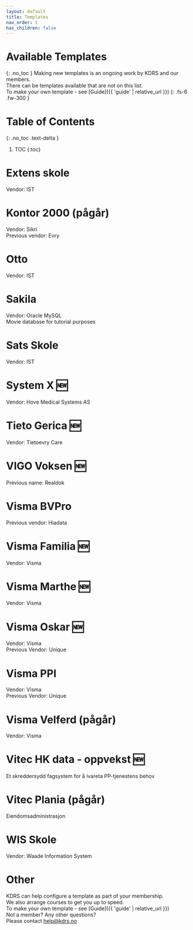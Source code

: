 ```yaml
---
layout: default
title: Templates
nav_order: 1
has_children: false
---
```


# Available Templates
{: .no_toc }
Making new templates is an ongoing work by KDRS and our members.\
There can be templates available that are not on this list.\
To make your own template - see [Guide]({{ 'guide' | relative_url }})
{: .fs-6 .fw-300 }

# Table of Contents
{: .no_toc .text-delta }

1. TOC
{:toc}

# Extens skole
Vendor: IST

# Kontor 2000 (pågår)
Vendor: Sikri\
Previous vendor: Evry

# Otto
Vendor: IST

# Sakila
Vendor: Oracle MySQL\
Movie database for tutorial purposes

# Sats Skole
Vendor: IST

# System X 🆕
Vendor: Hove Medical Systems AS

# Tieto Gerica 🆕
Vendor: Tietoevry Care

# VIGO Voksen 🆕
Previous name: Realdok

# Visma BVPro
Previous vendor: Hiadata

# Visma Familia 🆕
Vendor: Visma

# Visma Marthe 🆕
Vendor: Visma

# Visma Oskar 🆕
Vendor: Visma\
Previous Vendor: Unique

# Visma PPI
Vendor: Visma\
Previous Vendor: Unique

# Visma Velferd (pågår)
Vendor: Visma

# Vitec HK data - oppvekst 🆕
Et skreddersydd fagsystem for å ivareta PP-tjenestens behov

# Vitec Plania (pågår)
Eiendomsadministrasjon

# WIS Skole
Vendor: Waade Information System

# Other
KDRS can help configure a template as part of your membership.\
We also arrange courses to get you up to speed.\
To make your own template - see [Guide]({{ 'guide' | relative_url }})\
Not a member? Any other questions? \
Please contact [help@kdrs.no](mailto:hjelp@kdrs.no)

